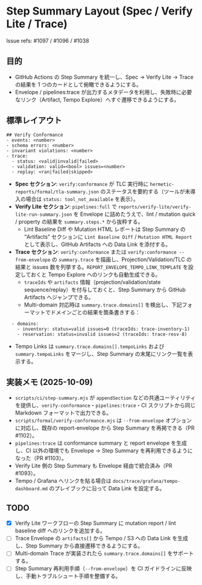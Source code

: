 # Step Summary Layout (Spec / Verify Lite / Trace)

Issue refs: #1097 / #1096 / #1038

## 目的
- GitHub Actions の Step Summary を統一し、Spec → Verify Lite → Trace の結果を 1 つのカードとして俯瞰できるようにする。
- Envelope / pipelines:trace が出力するメタデータを利用し、失敗時に必要なリンク（Artifact, Tempo Explore）へすぐ遷移できるようにする。

## 標準レイアウト
```
## Verify Conformance
- events: <number>
- schema errors: <number>
- invariant violations: <number>
- trace:
  - status: <valid|invalid|failed>
  - validation: valid=<bool> issues=<number>
  - replay: <ran|failed|skipped>
```

- **Spec セクション**: `verify:conformance` が TLC 実行時に `hermetic-reports/formal/tla-summary.json` のステータスを要約する（ツールが未導入の場合は `status: tool_not_available` を表示）。
- **Verify Lite セクション**: `pipelines:full` で `reports/verify-lite/verify-lite-run-summary.json` を Envelope に詰めたうえで、lint / mutation quick / property の結果を `summary.steps.*` から抜粋する。
  - Lint Baseline Diff や Mutation HTML レポートは Step Summary の “Artifacts” セクションに `Lint Baseline Diff` / `Mutation HTML Report` として表示し、GitHub Artifacts への Data Link を添付する。
- **Trace セクション**: `verify:conformance` または `verify:conformance --from-envelope` の `summary.trace` を描画し、Projection/Validation/TLC の結果と issues 数を列挙する。`REPORT_ENVELOPE_TEMPO_LINK_TEMPLATE` を設定しておくと Tempo Explore へのリンクも自動生成できる。
  - `traceIds` や `artifacts` 情報（projection/validation/state sequence/replay）を付与しておくと、Step Summary から GitHub Artifacts へジャンプできる。
  - Multi-domain 対応時は `summary.trace.domains[]` を検出し、下記フォーマットでドメインごとの結果を箇条書きする：

```
  - domains:
    - inventory: status=valid issues=0 (traceIds: trace-inventory-1)
    - reservation: status=invalid issues=2 (traceIds: trace-resv-8)
```

  - Tempo Links は `summary.trace.domains[].tempoLinks` および `summary.tempoLinks` をマージし、Step Summary の末尾にリンク一覧を表示する。

## 実装メモ (2025-10-09)
- `scripts/ci/step-summary.mjs` が `appendSection` などの共通ユーティリティを提供し、`verify-conformance`・`pipelines:trace`・CI スクリプトから同じ Markdown フォーマットで出力できる。
- `scripts/formal/verify-conformance.mjs` は `--from-envelope` オプションに対応し、既存の report-envelope から Step Summary を再掲できる（PR #1102）。
- `pipelines:trace` は conformance summary と report envelope を生成し、CI 以外の環境でも Envelope → Step Summary を再利用できるようになった（PR #1103）。
- Verify Lite 側の Step Summary も Envelope 経由で統合済み（PR #1093）。
- Tempo / Grafana へリンクを貼る場合は `docs/trace/grafana/tempo-dashboard.md` のプレイブックに沿って Data Link を設定する。

## TODO
- [x] Verify Lite ワークフローの Step Summary に mutation report / lint baseline diff へのリンクを追加する。
- [ ] Trace Envelope の `artifacts[]` から Tempo / S3 への Data Link を生成し、Step Summary から直接遷移できるようにする。
- [ ] Multi-domain Trace が実装されたら `summary.trace.domains[]` をサポートする。
- [ ] Step Summary 再利用手順（`--from-envelope`）を CI ガイドラインに反映し、手動トラブルシュート手順を整備する。
